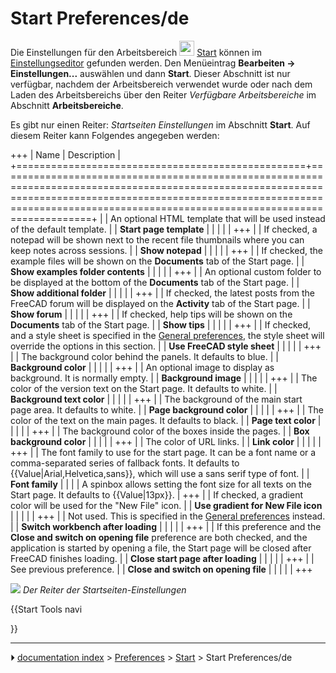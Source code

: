 # Start Preferences/de
Die Einstellungen für den Arbeitsbereich <img alt="" src=images/Workbench_Start.svg  style="width:24px;"> [Start](Start_Workbench/de.md) können im [Einstellungseditor](Preferences_Editor/de.md) gefunden werden. Den Menüeintrag **Bearbeiten → Einstellungen...** auswählen und dann **Start**. Dieser Abschnitt ist nur verfügbar, nachdem der Arbeitsbereich verwendet wurde oder nach dem Laden des Arbeitsbereichs über den Reiter *Verfügbare Arbeitsbereiche* im Abschnitt **Arbeitsbereiche**.

Es gibt nur einen Reiter: *Startseiten Einstellungen* im Abschnitt **Start**. Auf diesem Reiter kann Folgendes angegeben werden:

+++
| Name                                             | Description                                                                                                                                                                                                                            |
+==================================================+========================================================================================================================================================================================================================================+
|                                   | An optional HTML template that will be used instead of the default template.                                                                                                                                                           |
| **Start page template**              |                                                                                                                                                                                                                                        |
|                                               |                                                                                                                                                                                                                                        |
+++
|                                   | If checked, a notepad will be shown next to the recent file thumbnails where you can keep notes across sessions.                                                                                                                       |
| **Show notepad**                     |                                                                                                                                                                                                                                        |
|                                               |                                                                                                                                                                                                                                        |
+++
|                                   | If checked, the example files will be shown on the **Documents** tab of the Start page.                                                                                                                         |
| **Show examples folder contents**    |                                                                                                                                                                                                                                        |
|                                               |                                                                                                                                                                                                                                        |
+++
|                                   | An optional custom folder to be displayed at the bottom of the **Documents** tab of the Start page.                                                                                                             |
| **Show additional folder**           |                                                                                                                                                                                                                                        |
|                                               |                                                                                                                                                                                                                                        |
+++
|                                   | If checked, the latest posts from the FreeCAD forum will be displayed on the **Activity** tab of the Start page.                                                                                                |
| **Show forum**                       |                                                                                                                                                                                                                                        |
|                                               |                                                                                                                                                                                                                                        |
+++
|                                   | If checked, help tips will be shown on the **Documents** tab of the Start page.                                                                                                                                 |
| **Show tips**                        |                                                                                                                                                                                                                                        |
|                                               |                                                                                                                                                                                                                                        |
+++
|                                   | If checked, and a style sheet is specified in the [General preferences](Preferences_Editor#General_2.md), the style sheet will override the options in this section.                                                           |
| **Use FreeCAD style sheet**          |                                                                                                                                                                                                                                        |
|                                               |                                                                                                                                                                                                                                        |
+++
|                                   | The background color behind the panels. It defaults to blue.                                                                                                                                                                           |
| **Background color**                 |                                                                                                                                                                                                                                        |
|                                               |                                                                                                                                                                                                                                        |
+++
|                                   | An optional image to display as background. It is normally empty.                                                                                                                                                                      |
| **Background image**                 |                                                                                                                                                                                                                                        |
|                                               |                                                                                                                                                                                                                                        |
+++
|                                   | The color of the version text on the Start page. It defaults to white.                                                                                                                                                                 |
| **Background text color**            |                                                                                                                                                                                                                                        |
|                                               |                                                                                                                                                                                                                                        |
+++
|                                   | The background of the main start page area. It defaults to white.                                                                                                                                                                      |
| **Page background color**            |                                                                                                                                                                                                                                        |
|                                               |                                                                                                                                                                                                                                        |
+++
|                                   | The color of the text on the main pages. It defaults to black.                                                                                                                                                                         |
| **Page text color**                  |                                                                                                                                                                                                                                        |
|                                               |                                                                                                                                                                                                                                        |
+++
|                                   | The background color of the boxes inside the pages.                                                                                                                                                                                    |
| **Box background color**             |                                                                                                                                                                                                                                        |
|                                               |                                                                                                                                                                                                                                        |
+++
|                                   | The color of URL links.                                                                                                                                                                                                                |
| **Link color**                       |                                                                                                                                                                                                                                        |
|                                               |                                                                                                                                                                                                                                        |
+++
|                                   | The font family to use for the start page. It can be a font name or a comma-separated series of fallback fonts. It defaults to {{Value|Arial,Helvetica,sans}}, which will use a sans serif type of font.                 |
| **Font family**                      |                                                                                                                                                                                                                                        |
|                                               | A spinbox allows setting the font size for all texts on the Start page. It defaults to {{Value|13px}}.                                                                                                                   |
+++
|                                   | If checked, a gradient color will be used for the \"New File\" icon.                                                                                                                                                                   |
| **Use gradient for New File icon**   |                                                                                                                                                                                                                                        |
|                                               |                                                                                                                                                                                                                                        |
+++
|                                   | Not used. This is specified in the [General preferences](Preferences_Editor#General_2.md) instead.                                                                                                                             |
| **Switch workbench after loading**   |                                                                                                                                                                                                                                        |
|                                               |                                                                                                                                                                                                                                        |
+++
|                                   | If this preference and the **Close and switch on opening file** preference are both checked, and the application is started by opening a file, the Start page will be closed after FreeCAD finishes loading. |
| **Close start page after loading**   |                                                                                                                                                                                                                                        |
|                                               |                                                                                                                                                                                                                                        |
+++
|                                   | See previous preference.                                                                                                                                                                                                               |
| **Close and switch on opening file** |                                                                                                                                                                                                                                        |
|                                               |                                                                                                                                                                                                                                        |
+++

![](images/Preferences_Start_Tab_Start_page_options.png ) 
*Der Reiter der Startseiten-Einstellungen*


{{Start Tools navi

}}



---
⏵ [documentation index](../README.md) > [Preferences](Category_Preferences.md) > [Start](Start_Workbench.md) > Start Preferences/de
